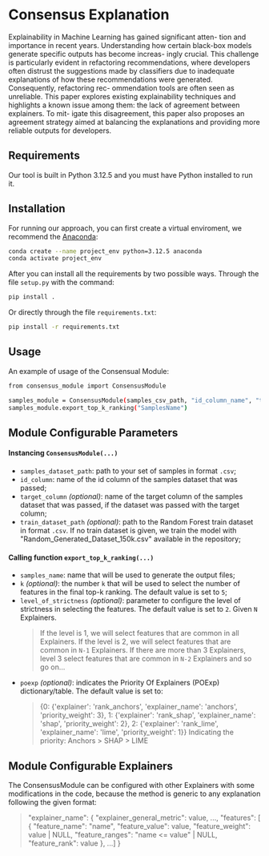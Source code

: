 # Consensus Explanation

Explainability in Machine Learning has gained significant atten-
tion and importance in recent years. Understanding how certain
black-box models generate specific outputs has become increas-
ingly crucial. This challenge is particularly evident in refactoring
recommendations, where developers often distrust the suggestions
made by classifiers due to inadequate explanations of how these
recommendations were generated. Consequently, refactoring rec-
ommendation tools are often seen as unreliable. This paper explores
existing explainability techniques and highlights a known issue
among them: the lack of agreement between explainers. To mit-
igate this disagreement, this paper also proposes an agreement
strategy aimed at balancing the explanations and providing more
reliable outputs for developers.

## Requirements

Our tool is built in Python 3.12.5 and you must have Python installed to run it.

## Installation

For running our approach, you can first create a virtual enviroment, we recommend the [Anaconda](https://www.anaconda.com/):

```sh
conda create --name project_env python=3.12.5 anaconda
conda activate project_env
```

After you can install all the requirements by two possible ways.
Through the file `setup.py` with the command:
```sh
pip install .
```

Or directly through the file `requirements.txt`:
```sh
pip install -r requirements.txt
```

## Usage

An example of usage of the Consensual Module:

```sh
from consensus_module import ConsensusModule

samples_module = ConsensusModule(samples_csv_path, "id_column_name", "target_column_name")
samples_module.export_top_k_ranking("SamplesName")
```

## Module Configurable Parameters
#### Instancing `ConsensusModule(...)`
- `samples_dataset_path`: path to your set of samples in format `.csv`;
- `id_column`: name of the id column of the samples dataset that was passed;
- `target_column` *(optional)*: name of the target column of the samples dataset that was passed, if the dataset was passed with the target column;
- `train_dataset_path` *(optional)*: path to the Random Forest train dataset in format `.csv`. If no train dataset is given, we train the model with "Random_Generated_Dataset_150k.csv" available in the repository;

#### Calling function `export_top_k_ranking(...)`
- `samples_name`: name that will be used to generate the output files;
- `k` *(optional)*: the number `k` that will be used to select the number of features in the final top-k ranking. The default value is set to `5`;
- `level_of_strictness` *(optional)*: parameter to configure the level of strictness in selecting the features. The default value is set to `2`. Given `N` Explainers.
    > If the level is 1, we will select features that are common in all Explainers.
    If the level is 2, we will select features that are common in `N-1` Explainers.
    If there are more than 3 Explainers, level 3 select features that are common in `N-2` Explainers and so go on...
- `poexp` *(optional)*: indicates the Priority Of Explainers (POExp) dictionary/table. The default value is set to:
    > {0: {'explainer': 'rank_anchors', 'explainer_name': 'anchors', 'priority_weight': 3},
    1: {'explainer': 'rank_shap', 'explainer_name': 'shap', 'priority_weight': 2},
    2: {'explainer': 'rank_lime', 'explainer_name': 'lime', 'priority_weight': 1}}
Indicating the priority: Anchors > SHAP > LIME

## Module Configurable Explainers
The ConsensusModule can be configured with other Explainers with some modifications in the code, because the method is generic to any explanation following the given format:
>   "explainer_name": {
        "explainer_general_metric": value, ...,
        "features": [
            {
            "feature_name": "name",
            "feature_value": value,
            "feature_weight": value | NULL,
            "feature_ranges": "name <= value" | NULL,
            "feature_rank": value
            },
        ...]
    }